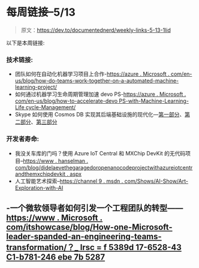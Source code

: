 # 每周链接–5/13

> 原文：<https://dev.to/documentednerd/weekly-links-5-13-1lid>

以下是本周链接:

### 技术链接:

*   团队如何在自动化机器学习项目上合作-[https://azure . Microsoft . com/en-us/blog/how-do-teams-work-together-on-a-automated-machine-learning-project/](https://azure.microsoft.com/en-us/blog/how-do-teams-work-together-on-an-automated-machine-learning-project/)
*   如何通过机器学习生命周期管理加速 devo PS-[https://azure . Microsoft . com/en-us/blog/how-to-accelerate-devo PS-with-Machine-Learning-Life cycle-Management/](https://azure.microsoft.com/en-us/blog/how-to-accelerate-devops-with-machine-learning-lifecycle-management/)
*   Skype 如何使用 Cosmos DB 实现其后端基础设施的现代化—[第一部分](https://azure.microsoft.com/en-us/blog/how-skype-modernized-its-backend-infrastructure-using-azure-cosmos-db-part-1/)、[第二部分](https://azure.microsoft.com/en-us/blog/how-skype-modernized-its-backend-infrastructure-using-azure-cosmos-db-part-2/)、[第三部分](https://azure.microsoft.com/en-us/blog/how-skype-modernized-its-backend-infrastructure-using-azure-cosmos-db-part-3/)

### 开发者寿命:

*   我没关车库的门吗？使用 Azure IoT Central 和 MXChip DevKit 的无代码项目–[https://www . hanselman . com/blog/didelaevethegaragedoropenanocodeprojectwithazureiotcentrandthemxchipdevkit . aspx](https://www.hanselman.com/blog/DidILeaveTheGarageDoorOpenANocodeProjectWithAzureIoTCentralAndTheMXChipDevKit.aspx)
*   人工智能艺术探索–[https://channel 9 . msdn . com/Shows/AI-Show/Art-Exploration-with-AI](https://channel9.msdn.com/Shows/AI-Show/Art-exploration-with-AI)

## -一个微软领导者如何引发一个工程团队的转型——[https://www . Microsoft . com/itshowcase/blog/How-one-Microsoft-leader-spanded-an-engineering-teams-transformation/？_ lrsc = f 5389d 17-6528-43 C1-b781-246 ebe 7b 5287](https://www.microsoft.com/itshowcase/blog/how-one-microsoft-leader-sparked-an-engineering-teams-transformation/?_lrsc=f5389d17-6528-43c1-b781-246ebe7b5287)